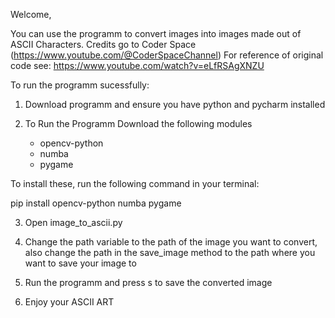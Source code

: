 Welcome,

You can use the programm to convert images into images made out of ASCII Characters.
Credits go to Coder Space (https://www.youtube.com/@CoderSpaceChannel)
For reference of original code see:
https://www.youtube.com/watch?v=eLfRSAgXNZU

To run the programm sucessfully:

1. Download programm and ensure you have python and pycharm installed

2. To Run the Programm Download the following modules
	- opencv-python
	- numba
	- pygame

To install these, run the following command in your terminal:

pip install opencv-python numba pygame

3. Open image_to_ascii.py 

4. Change the path variable to the path of the image you want to convert, also change the path in the save_image method to the path where you want to save your image to

5. Run the programm and press s to save the converted image

6. Enjoy your ASCII ART
